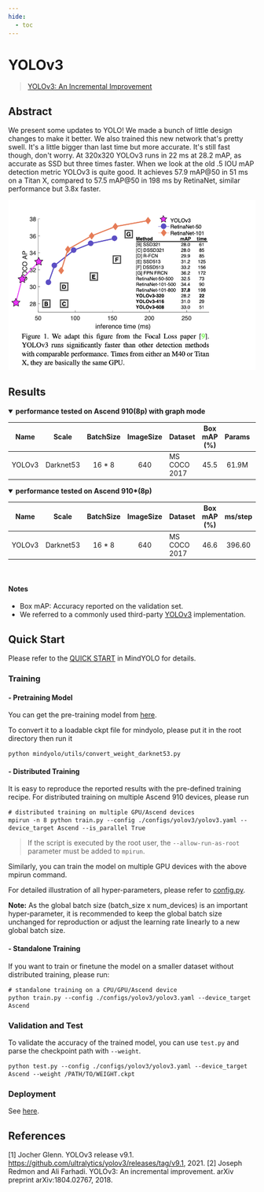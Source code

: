 ```yaml
---
hide:
  - toc
---
```


# YOLOv3

> [YOLOv3: An Incremental Improvement](https://arxiv.org/pdf/1804.02767.pdf)

## Abstract
We present some updates to YOLO! We made a bunch of little design changes to make it better. We also trained this new network that's pretty swell. It's a little bigger than last time but more accurate. It's still fast though, don't worry. At 320x320 YOLOv3 runs in 22 ms at 28.2 mAP, as accurate as SSD but three times faster. When we look at the old .5 IOU mAP detection metric YOLOv3 is quite good. It achieves 57.9 mAP@50 in 51 ms on a Titan X, compared to 57.5 mAP@50 in 198 ms by RetinaNet, similar performance but 3.8x faster. 

<div align=center>
<img src="https://raw.githubusercontent.com/zhanghuiyao/pics/main/mindyolo202304071143644.png"/>
</div>

## Results

<details open markdown>
<summary><b>performance tested on Ascend 910(8p) with graph mode</b></summary>

| Name   |        Scale       | BatchSize | ImageSize | Dataset      | Box mAP (%) | Params |                Recipe                        | Download                                                                                                             |
|--------|        :---:       |   :---:   |   :---:   |--------------|    :---:    |  :---: |                :---:                         |        :---:       |
| YOLOv3 | Darknet53          |  16 * 8   |    640    | MS COCO 2017 |    45.5     | 61.9M  | [yaml](https://github.com/mindspore-lab/mindyolo/blob/master/configs/yolov3/yolov3.yaml)         | [weights](https://download.mindspore.cn/toolkits/mindyolo/yolov3/yolov3-darknet53_300e_mAP455-adfb27af.ckpt)         |
</details>

<details open markdown>
<summary><b>performance tested on Ascend 910*(8p)</b></summary>

| Name   |        Scale       | BatchSize | ImageSize | Dataset      | Box mAP (%) | ms/step | Params |                Recipe                        | Download                                                                                                             |
|--------|        :---:       |   :---:   |   :---:   |--------------|    :---:    |  :---:  |  :---: |                :---:                         |        :---:       |
| YOLOv3 | Darknet53          |  16 * 8   |    640    | MS COCO 2017 |     46.6    | 396.60  | 61.9M  | [yaml](https://github.com/mindspore-lab/mindyolo/blob/master/configs/yolov3/yolov3.yaml)         | [weights](https://download-mindspore.osinfra.cn/toolkits/mindyolo/yolov3/yolov3-darknet53_300e_mAP455-81895f09-910v2.ckpt)         |
</details>

<br>

#### Notes

- Box mAP: Accuracy reported on the validation set.
- We referred to a commonly used third-party [YOLOv3](https://github.com/ultralytics/yolov3) implementation.

## Quick Start

Please refer to the [QUICK START](../tutorials/quick_start.md) in MindYOLO for details.

### Training


#### - Pretraining Model

You can get the pre-training model from [here](https://pjreddie.com/media/files/darknet53.conv.74).

To convert it to a loadable ckpt file for mindyolo, please put it in the root directory then run it
```shell
python mindyolo/utils/convert_weight_darknet53.py
```

#### - Distributed Training

It is easy to reproduce the reported results with the pre-defined training recipe. For distributed training on multiple Ascend 910 devices, please run
```shell
# distributed training on multiple GPU/Ascend devices
mpirun -n 8 python train.py --config ./configs/yolov3/yolov3.yaml --device_target Ascend --is_parallel True
```
> If the script is executed by the root user, the `--allow-run-as-root` parameter must be added to `mpirun`.

Similarly, you can train the model on multiple GPU devices with the above mpirun command.

For detailed illustration of all hyper-parameters, please refer to [config.py](https://github.com/mindspore-lab/mindyolo/blob/master/mindyolo/utils/config.py).

**Note:**  As the global batch size  (batch_size x num_devices) is an important hyper-parameter, it is recommended to keep the global batch size unchanged for reproduction or adjust the learning rate linearly to a new global batch size.

#### - Standalone Training

If you want to train or finetune the model on a smaller dataset without distributed training, please run:

```shell
# standalone training on a CPU/GPU/Ascend device
python train.py --config ./configs/yolov3/yolov3.yaml --device_target Ascend
```



### Validation and Test

To validate the accuracy of the trained model, you can use `test.py` and parse the checkpoint path with `--weight`.

```
python test.py --config ./configs/yolov3/yolov3.yaml --device_target Ascend --weight /PATH/TO/WEIGHT.ckpt
```

### Deployment

See [here](../tutorials/deployment.md).

## References

<!--- Guideline: Citation format should follow GB/T 7714. -->
[1] Jocher Glenn. YOLOv3 release v9.1. https://github.com/ultralytics/yolov3/releases/tag/v9.1, 2021.
[2] Joseph Redmon and Ali Farhadi. YOLOv3: An incremental improvement. arXiv preprint arXiv:1804.02767, 2018.
